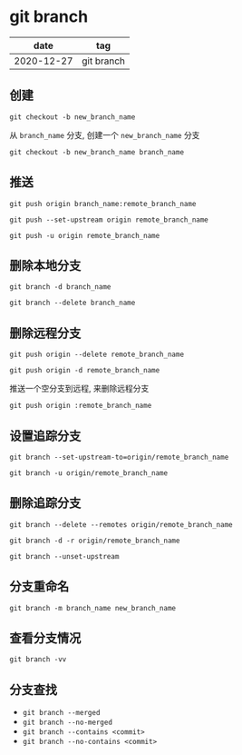 # git branch

|    date    |    tag     |
|    ---     |    ---     |
| 2020-12-27 | git branch |

## 创建

`git checkout -b new_branch_name`

从 `branch_name` 分支, 创建一个 `new_branch_name` 分支

`git checkout -b new_branch_name branch_name`

## 推送

`git push origin branch_name:remote_branch_name`

`git push --set-upstream origin remote_branch_name`

`git push -u origin remote_branch_name`

## 删除本地分支

`git branch -d branch_name`

`git branch --delete branch_name`

## 删除远程分支

`git push origin --delete remote_branch_name`

`git push origin -d remote_branch_name`

推送一个空分支到远程, 来删除远程分支

`git push origin :remote_branch_name`

## 设置追踪分支

`git branch --set-upstream-to=origin/remote_branch_name`

`git branch -u origin/remote_branch_name`

## 删除追踪分支

`git branch --delete --remotes origin/remote_branch_name`

`git branch -d -r origin/remote_branch_name`

`git branch --unset-upstream`

## 分支重命名

`git branch -m branch_name new_branch_name`

## 查看分支情况

`git branch -vv`

## 分支查找

- `git branch --merged`
- `git branch --no-merged`
- `git branch --contains <commit>`
- `git branch --no-contains <commit>`

